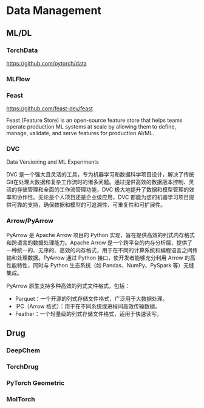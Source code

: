# Data Management

## ML/DL

### TorchData

https://github.com/pytorch/data

### MLFlow

### Feast

https://github.com/feast-dev/feast

Feast (Feature Store) is an open-source feature store that helps teams operate production ML systems at scale by allowing them to define, manage, validate, and serve features for production AI/ML.

### DVC

Data Versioning and ML Experiments

DVC 是一个强大且灵活的工具，专为机器学习和数据科学项目设计，解决了传统Git在处理大数据和复杂工作流时的诸多问题。通过提供高效的数据版本控制、灵活的存储管理和全面的工作流管理功能，DVC 极大地提升了数据和模型管理的效率和协作性。无论是个人项目还是企业级应用，DVC 都能为您的机器学习项目提供可靠的支持，确保数据和模型的可追溯性、可重复性和可扩展性。

### Arrow/PyArrow

PyArrow 是 Apache Arrow 项目的 Python 实现，旨在提供高效的列式内存格式和跨语言的数据处理能力。Apache Arrow 是一个跨平台的内存分析层，提供了一种统一的、无序的、高效的内存格式，用于在不同的计算系统和编程语言之间传输和处理数据。PyArrow 通过 Python 接口，使开发者能够充分利用 Arrow 的高性能特性，同时与 Python 生态系统（如 Pandas、NumPy、PySpark 等）无缝集成。

PyArrow 原生支持多种高效的列式文件格式，包括：

- Parquet：一个开源的列式存储文件格式，广泛用于大数据处理。
- IPC（Arrow 格式）：用于在不同系统或进程间高效传输数据。
- Feather：一个轻量级的列式存储文件格式，适用于快速读写。

## Drug

### DeepChem

### TorchDrug

### PyTorch Geometric

### MolTorch
